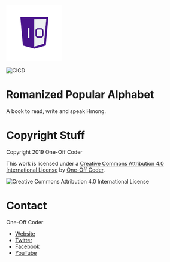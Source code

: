 ![One-Off Coder Logo](logo.png "One-Off Coder")

![CICD](https://codebuild.us-east-1.amazonaws.com/badges?uuid=eyJlbmNyeXB0ZWREYXRhIjoiblF0U29uRlVWYndLNUt3OFpLMHVhSHNkNDFpbC9BekJkZnpra2Z5aTRSdHB3MlhkVTE5NFhUVzR6QnJpT1JhTUovR3R4NmRtM3ZnNmc3YVg3U3RPUVk0PSIsIml2UGFyYW1ldGVyU3BlYyI6InllemU0L2ZHeVpjYkNKN2giLCJtYXRlcmlhbFNldFNlcmlhbCI6MX0%3D&branch=publish "CICD")

# Romanized Popular Alphabet

A book to read, write and speak Hmong.

# Copyright Stuff

Copyright 2019 One-Off Coder

This work is licensed under a [Creative Commons Attribution 4.0 International License](https://creativecommons.org/licenses/by/4.0/) by [One-Off Coder](https://www.oneoffcoder.com).

![Creative Commons Attribution 4.0 International License](https://i.creativecommons.org/l/by/4.0/88x31.png "Creative Commons Attribution 4.0 International License")

# Contact

One-Off Coder

* [Website](https://www.oneoffcoder.com)
* [Twitter](https://twitter.com/oneoffcoder)
* [Facebook](https://www.facebook.com/oneoffcoder)
* [YouTube](https://www.youtube.com/channel/UCCCv8Glpb2dq2mhUj5mcHCQ)